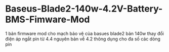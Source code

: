 # Baseus-Blade2-140w-4.2V-Battery-BMS-Fimware-Mod
1 bản firmware mod cho mạch bảo vệ của basues blade2 bản 140w thay đổi điện áp ngắt pin từ 4.4 nguyên bản về 4.2 thông dụng cho đa số các dòng pin
